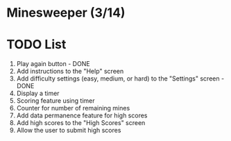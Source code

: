 # Minesweeper (3/14)

# TODO List
1) Play again button - DONE
2) Add instructions to the "Help" screen
3) Add difficulty settings (easy, medium, or hard) to the "Settings" screen - DONE
4) Display a timer
5) Scoring feature using timer 
6) Counter for number of remaining mines
7) Add data permanence feature for high scores
8) Add high scores to the "High Scores" screen
9) Allow the user to submit high scores
